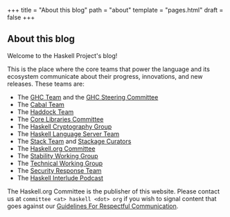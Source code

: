 +++
title = "About this blog"
path = "about"
template = "pages.html"
draft = false
+++

## About this blog

Welcome to the Haskell Project's blog!

This is the place where the core teams that power the language and its ecosystem communicate about their progress, innovations,
and new releases. These teams are:

* The [GHC Team](https://www.haskell.org/ghc/) and the [GHC Steering Committee](https://github.com/ghc-proposals/ghc-proposals)
* The [Cabal Team](https://www.haskell.org/cabal/)
* The [Haddock Team](https://haskell-haddock.readthedocs.io/latest/)
* The [Core Libraries Committee](https://github.com/haskell/core-libraries-committee#readme)
* The [Haskell Cryptography Group](https://github.com/haskell-cryptography)
* The [Haskell Language Server Team](https://github.com/haskell/haskell-language-server)
* The [Stack Team](https://docs.haskellstack.org/en/stable/) and [Stackage Curators](https://github.com/commercialhaskell/stackage/blob/master/CURATORS.md)
* The [Haskell.org Committee](https://www.haskell.org/haskell-org-committee/)
* The [Stability Working Group](https://github.com/haskellfoundation/stability)
* The [Technical Working Group](https://github.com/haskellfoundation/tech-proposals)
* The [Security Response Team](https://github.com/haskell/security-advisories)
* The [Haskell Interlude Podcast](https://haskell.foundation/podcast/)

The Haskell.org Committee is the publisher of this website. Please contact us at `committee <at> haskell <dot> org` if you wish to
signal content that goes against our [Guidelines For Respectful Communication](https://haskell.foundation/guidelines-for-respectful-communication/).
